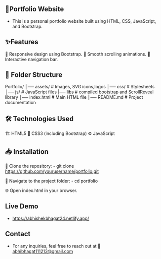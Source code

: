 ## 🚀Portfolio Website

- This is a personal portfolio website built using HTML, CSS, JavaScript, and Bootstrap.

## ✨Features

📱 Responsive design using Bootstrap.
🔄 Smooth scrolling animations.
🧭 Interactive navigation bar.

## 📂 Folder Structure

Portfolio/
│── assets/               # Images, SVG icons,logos
│── css/                  # Stylesheets
│── js/                   # JavaScript files
|── libs                  # compiled bootstrap and ScrollReveal library
│── index.html            # Main HTML file
│── README.md             # Project documentation


## 🛠 Technologies Used

🏗  HTML5
🎨 CSS3 (including Bootstrap)
⚙️ JavaScript


## 📥 Installation

📌 Clone the repository:
    - git clone https://github.com/yourusername/portfolio.git

📂 Navigate to the project folder:
    - cd portfolio

🌐 Open index.html in your browser.

## Live Demo

- https://abhishekbhagat24.netlify.app/ 

## Contact

- For any inquiries, feel free to reach out at 📩abhibhagat111213@gmail.com